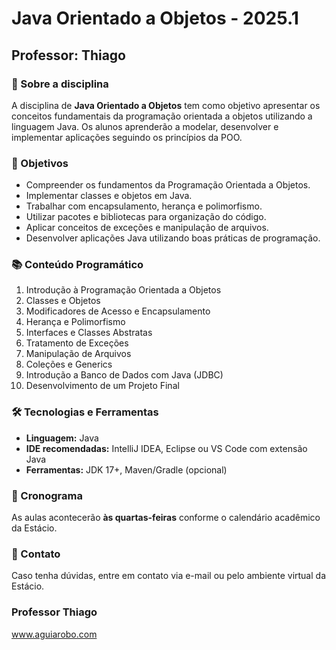 # Java Orientado a Objetos - 2025.1

## Professor: Thiago

### 📌 Sobre a disciplina
A disciplina de **Java Orientado a Objetos** tem como objetivo apresentar os conceitos fundamentais da programação orientada a objetos utilizando a linguagem Java. Os alunos aprenderão a modelar, desenvolver e implementar aplicações seguindo os princípios da POO.

### 🎯 Objetivos
- Compreender os fundamentos da Programação Orientada a Objetos.
- Implementar classes e objetos em Java.
- Trabalhar com encapsulamento, herança e polimorfismo.
- Utilizar pacotes e bibliotecas para organização do código.
- Aplicar conceitos de exceções e manipulação de arquivos.
- Desenvolver aplicações Java utilizando boas práticas de programação.

### 📚 Conteúdo Programático
1. Introdução à Programação Orientada a Objetos
2. Classes e Objetos
3. Modificadores de Acesso e Encapsulamento
4. Herança e Polimorfismo
5. Interfaces e Classes Abstratas
6. Tratamento de Exceções
7. Manipulação de Arquivos
8. Coleções e Generics
9. Introdução a Banco de Dados com Java (JDBC)
10. Desenvolvimento de um Projeto Final

### 🛠️ Tecnologias e Ferramentas
- **Linguagem:** Java
- **IDE recomendadas:** IntelliJ IDEA, Eclipse ou VS Code com extensão Java
- **Ferramentas:** JDK 17+, Maven/Gradle (opcional)

### 📆 Cronograma
As aulas acontecerão **às quartas-feiras** conforme o calendário acadêmico da Estácio.


### 📩 Contato
Caso tenha dúvidas, entre em contato via e-mail ou pelo ambiente virtual da Estácio.



### Professor Thiago
www.aguiarobo.com





